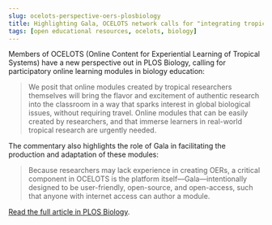 ```yaml
---
slug: ocelots-perspective-oers-plosbiology
title: Highlighting Gala, OCELOTS network calls for "integrating tropical research into biology education"
tags: [open educational resources, ocelots, biology]
---
```


Members of OCELOTS (Online Content for Experiential Learning of Tropical Systems) have a new perspective out in PLOS Biology, calling for participatory online learning modules in biology education:

> We posit that online modules created by tropical researchers themselves will bring the flavor and excitement of authentic research into the classroom in a way that sparks interest in global biological issues, without requiring travel. Online modules that can be easily created by researchers, and that immerse learners in real-world tropical research are urgently needed.

The commentary also highlights the role of Gala in facilitating the production and adaptation of these modules:

> Because researchers may lack experience in creating OERs, a critical component in OCELOTS is the platform itself—Gala—intentionally designed to be user-friendly, open-source, and open-access, such that anyone with internet access can author a module.

[Read the full article in PLOS Biology](https://doi.org/10.1371/journal.pbio.3001674).
